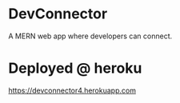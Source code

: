# DevConnector
A MERN web app where developers can connect.

# Deployed @ heroku
https://devconnector4.herokuapp.com

